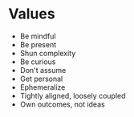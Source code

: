 # Values

* Be mindful
* Be present
* Shun complexity
* Be curious
* Don't assume
* Get personal
* Ephemeralize
* Tightly aligned, loosely coupled
* Own outcomes, not ideas

